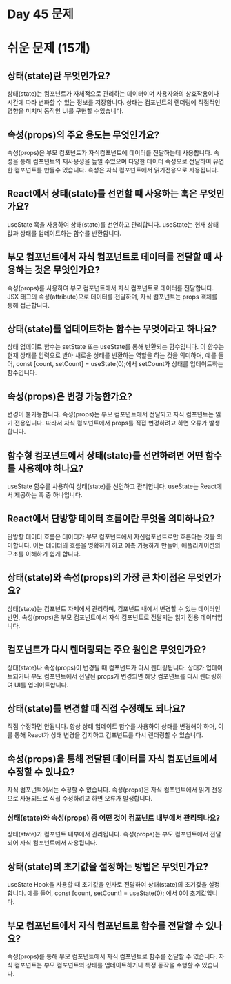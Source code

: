 # **Day 45 문제**

# **쉬운 문제 (15개)**

## **상태(state)란 무엇인가요?**

상태(state)는 컴포넌트가 자체적으로 관리하는 데이터이며 사용자와의 상효작용이나 시간에 따라 변화할 수 있는 정보를 저장합니다. 상태는 컴포넌트의 렌더링에 직접적인 영향을 미치며 동적인 UI를 구현할 수있습니다.

## **속성(props)의 주요 용도는 무엇인가요?**

속성(props)은 부모 컴포넌트가 자식컴포넌트에 데이터를 전달하는데 사용합니다. 속성을 통해 컴포넌트의 재사용성을 높일 수있으며 다양한 데이터 속성으로 전달하여 유연한 컴포넌트를 만들수 있습니다. 속성은 자식 컴포넌트에서 읽기전용으로 사용됩니다.

## **React에서 상태(state)를 선언할 때 사용하는 훅은 무엇인가요?**

useState 훅을 사용하여 상태(state)를 선언하고 관리합니다. useState는 현재 상태 값과 상태를 업데이트하는 함수를 반환합니다.

## **부모 컴포넌트에서 자식 컴포넌트로 데이터를 전달할 때 사용하는 것은 무엇인가요?**

속성(props)를 사용하여 부모 컴포넌트에서 자식 컴포넌트로 데이터를 전달합니다. JSX 태그의 속성(attribute)으로 데이터를 전달하며, 자식 컴포넌트는 props 객체를 통해 접근합니다.

## **상태(state)를 업데이트하는 함수는 무엇이라고 하나요?**

상태 업데이트 함수는 setState 또는 useState를 통해 반환되는 함수입니다. 이 함수는 현재 상태를 입력으로 받아 새로운 상태를 반환하는 역할을 하는 것을 의미하며, 예를 들어, const [count, setCount] = useState(0);에서 setCount가 상태를 업데이트하는 함수입니다.

## **속성(props)은 변경 가능한가요?**

변경이 불가능합니다. 속성(props)는 부모 컴포넌트에서 전달되고 자식 컴포넌트는 읽기 전용입니다. 따라서 자식 컴포넌트에서 props를 직접 변경하려고 하면 오류가 발생합니다.

## **함수형 컴포넌트에서 상태(state)를 선언하려면 어떤 함수를 사용해야 하나요?**

useState 함수를 사용하여 상태(state)를 선언하고 관리합니다. useState는 React에서 제공하는 훅 중 하나입니다.

## **React에서 단방향 데이터 흐름이란 무엇을 의미하나요?**

단방향 데이터 흐름은 데이터가 부모 컴포넌트에서 자신컴포넌트로만 흐른다는 것을 의미합니다. 이는 데이터의 흐름을 명확하게 하고 예측 가능하게 만들어, 애플리케이션의 구조를 이해하기 쉽게 합니다.

## **상태(state)와 속성(props)의 가장 큰 차이점은 무엇인가요?**

상태(state)는 컴포넌트 자체에서 관리하며, 컴포넌트 내에서 변경할 수 있는 데이터인 반면, 속성(props)은 부모 컴포넌트에서 자식 컴포넌트로 전달되는 읽기 전용 데이터입니다.

## **컴포넌트가 다시 렌더링되는 주요 원인은 무엇인가요?**

상태(state)나 속성(props)이 변경될 때 컴포넌트가 다시 렌더링됩니다. 상태가 업데이트되거나 부모 컴포넌트에서 전달된 props가 변경되면 해당 컴포넌트를 다시 렌더링하여 UI를 업데이트합니다.

## **상태(state)를 변경할 때 직접 수정해도 되나요?**

직접 수정하면 안됩니다. 항상 상태 업데이트 함수를 사용하여 상태를 변경해야 하며, 이를 통해 React가 상태 변경을 감지하고 컴포넌트를 다시 렌더링할 수 있습니다.

## **속성(props)을 통해 전달된 데이터를 자식 컴포넌트에서 수정할 수 있나요?**

자식 컴포넌트에서는 수정할 수 없습니다. 속성(props)은 자식 컴포넌트에서 읽기 전용으로 사용되므로 직접 수정하려고 하면 오류가 발생합니다.

### **상태(state)와 속성(props) 중 어떤 것이 컴포넌트 내부에서 관리되나요?**

상태(state)가 컴포넌트 내부에서 관리됩니다. 속성(props)는 부모 컴포넌트에서 전달되어 자식 컴포넌트에서 사용됩니다.

## **상태(state)의 초기값을 설정하는 방법은 무엇인가요?**

useState Hook을 사용할 때 초기값을 인자로 전달하여 상태(state)의 초기값을 설정합니다. 예를 들어, const [count, setCount] = useState(0); 에서 0이 초기값입니다.

## **부모 컴포넌트에서 자식 컴포넌트로 함수를 전달할 수 있나요?**

속성(props)를 통해 부모 컴포넌트에서 자식 컴포넌트로 함수를 전달할 수 있습니다. 자식 컴포넌트는 부모 컴포넌트의 상태를 업데이트하거나 특정 동작을 수행할 수 있습니다.
